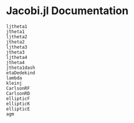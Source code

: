 # Jacobi.jl Documentation

```@docs
ljtheta1
jtheta1
ljtheta2
jtheta2
ljtheta3
jtheta3
ljtheta4
jtheta4
jtheta1dash
etaDedekind
lambda
kleinj
CarlsonRF
CarlsonRD
ellipticF
ellipticK
ellipticE
agm
```